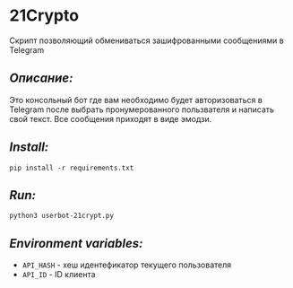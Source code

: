 # 21Crypto
Скрипт позволяющий обмениваться зашифрованными сообщениями в Telegram

## <em>Описание:</em> 
Это консольный бот где вам необходимо будет авторизоваться в Telegram после выбрать пронумерованного пользвателя и написать свой текст. Все сообщения приходят в виде эмодзи.

## <em>Install:</em> 
```
pip install -r requirements.txt
```
## <em>Run:</em> 
```
python3 userbot-21crypt.py
```
## <em>Environment variables:</em> 
- `API_HASH` - хеш идентефикатор текущего пользователя 
- `API_ID` - ID клиента


